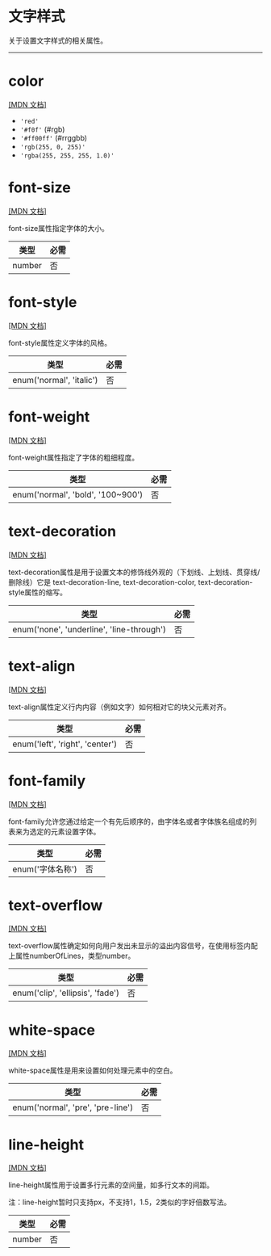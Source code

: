 # 文字样式

关于设置文字样式的相关属性。

---

<!-- toc -->

# color

[[MDN 文档]](//developer.mozilla.org/zh-CN/docs/Web/CSS/color_value)

* `'red'`
* `'#f0f'` (#rgb)
* `'#ff00ff'` (#rrggbb)
* `'rgb(255, 0, 255)'`
* `'rgba(255, 255, 255, 1.0)'`

# font-size

[[MDN 文档]](//developer.mozilla.org/zh-CN/docs/Web/CSS/font-size)

font-size属性指定字体的大小。

| 类型                                                            | 必需 |
| --------------------------------------------------------------- | -------- |
| number | 否 |

# font-style

[[MDN 文档]](//developer.mozilla.org/zh-CN/docs/Web/CSS/font-style)

font-style属性定义字体的风格。

| 类型                                                            | 必需 |
| --------------------------------------------------------------- | -------- |
| enum('normal', 'italic') | 否 |

# font-weight

[[MDN 文档]](//developer.mozilla.org/zh-CN/docs/Web/CSS/font-weight)

font-weight属性指定了字体的粗细程度。

| 类型                                                            | 必需 |
| --------------------------------------------------------------- | -------- |
| enum('normal', 'bold', '100~900') | 否 |

# text-decoration

[[MDN 文档]](//developer.mozilla.org/zh-CN/docs/Web/CSS/text-decoration)

text-decoration属性是用于设置文本的修饰线外观的（下划线、上划线、贯穿线/删除线）它是 text-decoration-line, text-decoration-color, text-decoration-style属性的缩写。

| 类型                                                            | 必需 |
| --------------------------------------------------------------- | -------- |
| enum('none', 'underline', 'line-through') | 否 |

# text-align

[[MDN 文档]](//developer.mozilla.org/zh-CN/docs/Web/CSS/text-align)

text-align属性定义行内内容（例如文字）如何相对它的块父元素对齐。

| 类型                                                            | 必需 |
| --------------------------------------------------------------- | -------- |
| enum('left', 'right', 'center') | 否 |

# font-family

[[MDN 文档]](//developer.mozilla.org/zh-CN/docs/Web/CSS/font-family)

font-family允许您通过给定一个有先后顺序的，由字体名或者字体族名组成的列表来为选定的元素设置字体。

| 类型                                                            | 必需 |
| --------------------------------------------------------------- | -------- |
| enum('字体名称') | 否 |

# text-overflow

[[MDN 文档]](//developer.mozilla.org/zh-CN/docs/Web/CSS/text-overflow)

text-overflow属性确定如何向用户发出未显示的溢出内容信号，在使用标签内配上属性numberOfLines，类型number。

| 类型                                                            | 必需 |
| --------------------------------------------------------------- | -------- |
| enum('clip', 'ellipsis', 'fade') | 否 |

# white-space

[[MDN 文档]](//developer.mozilla.org/zh-CN/docs/Web/CSS/white-space)

white-space属性是用来设置如何处理元素中的空白。

| 类型                                                            | 必需 |
| --------------------------------------------------------------- | -------- |
| enum('normal', 'pre', 'pre-line') | 否 |

# line-height

[[MDN 文档]](//developer.mozilla.org/zh-CN/docs/Web/CSS/line-height)

line-height属性用于设置多行元素的空间量，如多行文本的间距。

注：line-height暂时只支持px，不支持1，1.5，2类似的字好倍数写法。

| 类型                                                            | 必需 |
| --------------------------------------------------------------- | -------- |
| number | 否 |

